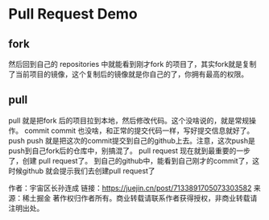 # Pull Request Demo
<h2>fork</h2>

然后回到自己的 repositories 中就能看到刚才fork 的项目了，其实fork就是复制了当前项目的镜像，这个复制后的镜像就是你自己的了，你拥有最高的权限。
<h2>pull</h2>
pull 就是把fork 后的项目拉到本地，然后修改代码。这个没啥说的，就是常规操作。
commit
commit 也没啥，和正常的提交代码一样，写好提交信息就好了。
push
push 就是把这次的commit提交到自己的github上去。注意，这次push是push到自己fork后的仓库中，别搞混了。
pull request
现在就到最重要的一步了，创建 pull request了。
到自己的github中，能看到自己刚才的commit了，这时候github 就会提示我们去创建pull request了

作者：宇宙区长孙连成
链接：https://juejin.cn/post/7133891705073303582
来源：稀土掘金
著作权归作者所有。商业转载请联系作者获得授权，非商业转载请注明出处。
